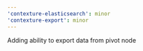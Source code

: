 ```yaml
---
'contexture-elasticsearch': minor
'contexture-export': minor
---
```


Adding ability to export data from pivot node
